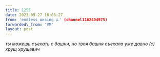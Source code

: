 ```yaml
---
title: 1255
date: 2023-09-27 16:03:27
from: 'endless шизing ⍼' (channel1162404975)
forwarded\_from: 'VM'
layout: post
---
```


*ты можешь съехать с башни, но твоя башня съехала уже давно (с) хрущ хрущевич*
